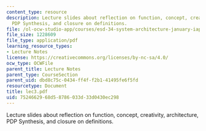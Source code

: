 ```yaml
---
content_type: resource
description: Lecture slides about reflection on function, concept, creativity, architecture,
  PDP Synthesis, and closure on definitions.
file: /ol-ocw-studio-app/courses/esd-34-system-architecture-january-iap-2007/7524662968d58786033d33d0430ec298_lec3.pdf
file_size: 1228609
file_type: application/pdf
learning_resource_types:
- Lecture Notes
license: https://creativecommons.org/licenses/by-nc-sa/4.0/
ocw_type: OCWFile
parent_title: Lecture Notes
parent_type: CourseSection
parent_uid: dbd8c75c-0434-ff4f-f2b1-41495fe6f5fd
resourcetype: Document
title: lec3.pdf
uid: 75246629-68d5-8786-033d-33d0430ec298
---
```

Lecture slides about reflection on function, concept, creativity, architecture, PDP Synthesis, and closure on definitions.